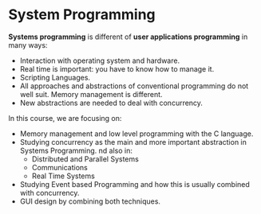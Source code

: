 # System Programming
**Systems programming** is different of **user applications programming** in many ways:
- Interaction with operating system and hardware.
- Real time is important: you have to know how to manage it.
- Scripting Languages.
- All approaches and abstractions of conventional programming do not well suit. Memory management is different.
- New abstractions are needed to deal with concurrency.

In this course, we are focusing on:
- Memory management and low level programming with the C language.
- Studying concurrency as the main and more important abstraction in Systems Programming. nd also in:
  - Distributed and Parallel Systems
  - Communications
  - Real Time Systems
- Studying Event based Programming and how this is usually combined with concurrency.
- GUI design by combining both techniques.